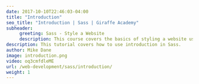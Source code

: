 ```yaml
---
date: 2017-10-10T22:46:03-04:00
title: "Introduction"
seo_title: "Introduction | Sass | Giraffe Academy"
subheader:
     greeting: Sass - Style a Website
     description: This course covers the basics of styling a website using Sass. Work your way through the videos and we'll teach you everything you need to know to style a basic website!
description: This tutorial covers how to use introduction in Sass.
author: Mike Dane
image: introduction.png
video: oq3cmfdleME
url: /web-development/sass/introduction/
weight: 1
---
```

